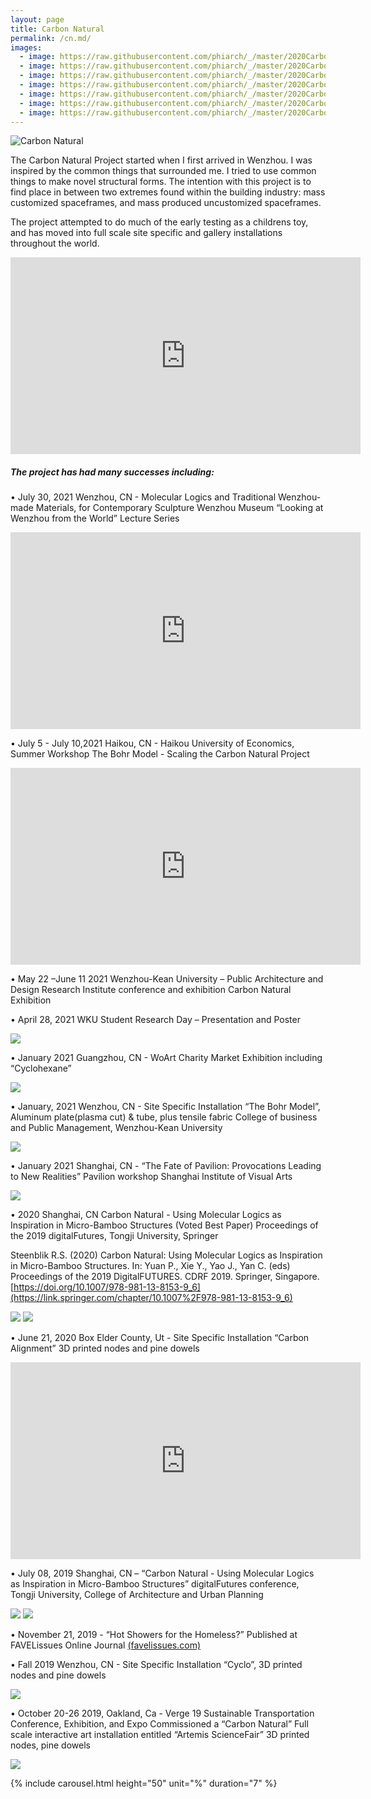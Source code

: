 ```yaml
---
layout: page
title: Carbon Natural
permalink: /cn.md/
images:
  - image: https://raw.githubusercontent.com/phiarch/_/master/2020CarbonNatural/1614918382752.png
  - image: https://raw.githubusercontent.com/phiarch/_/master/2020CarbonNatural/Board03.png
  - image: https://raw.githubusercontent.com/phiarch/_/master/2020CarbonNatural/IMG_20191002_222545.png
  - image: https://raw.githubusercontent.com/phiarch/_/master/2020CarbonNatural/IMG_20191019_135213.jpg
  - image: https://raw.githubusercontent.com/phiarch/_/master/2020CarbonNatural/IMG_20200108_142736.jpg
  - image: https://raw.githubusercontent.com/phiarch/_/master/2020CarbonNatural/IMG_20210118_183212.jpg
  - image: https://raw.githubusercontent.com/phiarch/_/master/2020CarbonNatural/IMG_20210719_150909.jpg
---
```


![Carbon Natural](https://images.weserv.nl/?url=https://github.com/phiarch/_/blob/master/2020CarbonNatural/20210609.jpg?raw=true;h=100;output=jpg;q=15)


The Carbon Natural Project started when I first arrived in Wenzhou. I was inspired by the common things that surrounded me. I tried to use common things to make novel structural forms. The intention with this project is to find place in between two extremes found within the building industry: mass customized spaceframes, and mass produced uncustomized spaceframes.

The project attempted to do much of the early testing as a childrens toy, and has moved into full scale site specific and gallery installations throughout the world.

<iframe width="560" height="315" src="https://www.youtube.com/embed/videoseries?list=PLBtPB9RpflEYvlUZdvaaK-UrxbxCNMhNb" title="YouTube video player" frameborder="0" allow="accelerometer; autoplay; clipboard-write; encrypted-media; gyroscope; picture-in-picture" allowfullscreen></iframe>

##### The project has had many successes including:

•	July 30, 2021 Wenzhou, CN - Molecular Logics and Traditional Wenzhou-made Materials, for Contemporary Sculpture Wenzhou Museum “Looking at Wenzhou from the World” Lecture Series

<iframe width="560" height="315" src="https://www.youtube.com/embed/IFQvuysIvCk" title="YouTube video player" frameborder="0" allow="accelerometer; autoplay; clipboard-write; encrypted-media; gyroscope; picture-in-picture" allowfullscreen></iframe>

•	July 5 - July 10,2021 Haikou, CN - Haikou University of Economics, Summer Workshop The Bohr Model - Scaling the Carbon Natural Project

<iframe width="560" height="315" src="https://www.youtube.com/embed/D32Uid99Lxw" title="YouTube video player" frameborder="0" allow="accelerometer; autoplay; clipboard-write; encrypted-media; gyroscope; picture-in-picture" allowfullscreen></iframe>

•	May 22 –June 11 2021 Wenzhou-Kean University – Public Architecture and Design Research Institute conference and exhibition Carbon Natural Exhibition



•	April 28, 2021 WKU Student Research Day – Presentation and Poster

![](https://images.weserv.nl/?url=https://raw.githubusercontent.com/phiarch/_/master/2020CarbonNatural/mmexport1621870392931.jpg&h=400&output=jpg&q=50)

•	January 2021 Guangzhou, CN - WoArt Charity Market Exhibition including “Cyclohexane”

![](https://images.weserv.nl/?url=https://raw.githubusercontent.com/phiarch/_/master/2020CarbonNatural/20-DESKTOP-2OCMI3Q.jpg&h=400&output=jpg&q=50)

•	January, 2021 Wenzhou, CN - Site Specific Installation “The Bohr Model”, Aluminum plate(plasma cut) & tube, plus tensile fabric College of business and Public Management, Wenzhou-Kean University

![](https://images.weserv.nl/?url=https://github.com/phiarch/_/blob/master/2020CarbonNatural/mmexport1611018927173.jpg?raw=true&h=400&output=jpg&q=50)

•	January 2021 Shanghai, CN - “The Fate of Pavilion: Provocations Leading to New Realities” Pavilion workshop Shanghai Institute of Visual Arts

![](https://images.weserv.nl/?url=https://github.com/phiarch/_/blob/master/2020CarbonNatural/mmexport1609635121343.jpg?raw=true&h=400&output=jpg&q=50)

•	2020 Shanghai, CN Carbon Natural - Using Molecular Logics as Inspiration in Micro-Bamboo Structures (Voted Best Paper) Proceedings of the 2019 digitalFutures, Tongji University, Springer

Steenblik R.S. (2020) Carbon Natural: Using Molecular Logics as Inspiration in Micro-Bamboo Structures. In: Yuan P., Xie Y., Yao J., Yan C. (eds) Proceedings of the 2019 DigitalFUTURES. CDRF 2019. Springer, Singapore. [https://doi.org/10.1007/978-981-13-8153-9_6](https://link.springer.com/chapter/10.1007%2F978-981-13-8153-9_6)

![](https://images.weserv.nl/?url=https://github.com/phiarch/_/blob/master/2020CarbonNatural/mmexport1562658146543-DESKTOP-2OCMI3Q.jpg?raw=true&h=400&output=jpg&q=50) ![](https://images.weserv.nl/?url=https://github.com/phiarch/_/blob/master/2020CarbonNatural/mmexport1562658166959-DESKTOP-2OCMI3Q.jpg?raw=true&h=400&output=jpg&q=50)

•	June 21, 2020 Box Elder County, Ut - Site Specific Installation “Carbon Alignment” 3D printed nodes and pine dowels

<iframe width="560" height="315" src="https://www.youtube.com/embed/X_w0gnlHQeo" title="YouTube video player" frameborder="0" allow="accelerometer; autoplay; clipboard-write; encrypted-media; gyroscope; picture-in-picture" allowfullscreen></iframe>

•	July 08, 2019 Shanghai, CN – “Carbon Natural - Using Molecular Logics as Inspiration in Micro-Bamboo Structures” digitalFutures conference, Tongji University, College of Architecture and Urban Planning

![](https://images.weserv.nl/?url=https://github.com/phiarch/_/blob/master/2020CarbonNatural/mmexport1562587052984-DESKTOP-2OCMI3Q.jpg?raw=true&h=400&output=jpg&q=50) ![](https://images.weserv.nl/?url=https://github.com/phiarch/_/blob/master/2020CarbonNatural/mmexport1562478277049.jpg?raw=true&h=400&output=jpg&q=50)

•	November 21, 2019 - “Hot Showers for the Homeless?” Published at FAVELissues Online Journal [(favelissues.com)](https://favelissues.com/2019/11/21/hot-showers-for-the-homeless/)

•	Fall 2019 Wenzhou, CN - Site Specific Installation “Cyclo”, 3D printed nodes and pine dowels

![](https://images.weserv.nl/?url=https://github.com/phiarch/_/blob/master/2020CarbonNatural/mmexport1578478742435_.png?raw=true&h=400&output=jpg&q=50)

•	October 20-26 2019, Oakland, Ca - Verge 19 Sustainable Transportation Conference, Exhibition, and Expo Commissioned a “Carbon Natural” Full scale interactive art installation entitled “Artemis ScienceFair” 3D printed nodes, pine dowels

![](https://images.weserv.nl/?url=https://github.com/phiarch/_/blob/master/2020CarbonNatural/20191020inst16_.JPG?raw=true&h=400&output=jpg&q=50)

{% include carousel.html height="50" unit="%" duration="7" %}
